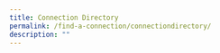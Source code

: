 ```yaml
---
title: Connection Directory
permalink: /find-a-connection/connectiondirectory/
description: ""
---
```

